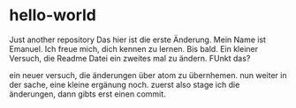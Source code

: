 # hello-world
Just another repository
Das hier ist die erste Änderung.
Mein Name ist Emanuel. Ich freue mich, dich kennen zu lernen.
Bis bald.
Ein kleiner Versuch, die Readme Datei ein zweites mal zu ändern.
FUnkt das?

ein neuer versuch, die änderungen über atom zu übernhemen.
nun weiter in der sache, eine kleine ergänung noch. zuerst also stage ich die änderungen,
dann gibts erst einen commit.
